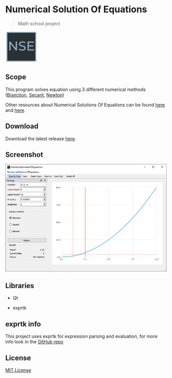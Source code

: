 # Numerical Solution Of Equations

> Math school project

<img src="icon/icon.png" alt="Numerical Solution Of Equations Logo" width=100px height=100px />

## Scope

This program solves equation using 3 different numerical methods 
([Bisection](https://en.wikipedia.org/wiki/Bisection_method), 
[Secant](https://en.wikipedia.org/wiki/Secant_method), 
[Newton](https://en.wikipedia.org/wiki/Newton%27s_method))

Other resources about Numerical Solutions Of Equations can be found 
[here](http://cfd.mace.manchester.ac.uk/twiki/pub/Main/TimCraftNotes_All_Access/cfd1-numanal.pdf) and 
[here](https://en.wikibooks.org/wiki/Numerical_Methods/Equation_Solving).

## Download

Download the latest release [here](https://github.com/NeverMendel/NumericalSolutionOfEquations/releases/latest).

## Screenshot

<img src="img/screenshot.png" alt="Numerical Solution Of Equations screenshot">

## Libraries

- Qt

- exprtk

## exprtk info

This project uses exprtk for expression parsing and evaluation, for more info look in the [GitHub repo](https://github.com/ArashPartow/exprtk)

## License
[MIT License](LICENSE.md)